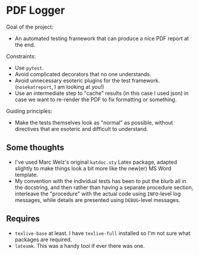 # PDF Logger

Goal of the project:
- An automated testing framework that can produce a nice PDF report at the end.

Constraints:
- Use `pytest`.
- Avoid complicated decorators that no one understands.
- Avoid unnecessary esoteric plugins for the test framework. (`nosekatreport`, I
  am looking at you!)
- Use an intermediate step to "cache" results (in this case I used json) in case
  we want to re-render the PDF to fix formatting or something.

Guiding principles:
- Make the tests themselves look as "normal" as possible, without directives
  that are esoteric and difficult to understand.


## Some thoughts
- I've used Marc Welz's original `katdoc.sty` Latex package, adapted slightly
  to make things look a bit more like the new(er) MS Word template.
- My convention with the individual tests has been to put the blurb all in the
  docstring, and then rather than having a separate procedure section, interleave
  the "procedure" with the actual code using `INFO`-level log messages, while
  details are presented using `DEBUG`-level messages.


## Requires
- `texlive-base` at least. I have `texlive-full` installed so I'm not sure what
  packages are required.
- `latexmk`. This was a handy tool if ever there was one.
